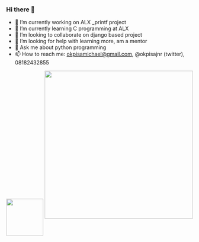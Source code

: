 ### Hi there 👋

- 🔭 I’m currently working on ALX _printf project
- 🌱 I’m currently learning C programming at ALX
- 👯 I’m looking to collaborate on django based project
- 🤔 I’m looking for help with learning more, am a mentor
- 💬 Ask me about python programming
- 📫 How to reach me: okpisamichael@gmail.com, @okpisajnr (twitter), 08182432855 


<a href="URL_REDIRECT" target="blank"><img align="center" src="URL_TO_YOUR_IMAGE" height="100" /></a>
<img src="https://github-readme-stats.vercel.app/api?username=YOUR_USERNAME&show_icons=true&theme=ADD_THEME_HERE" width="400">
